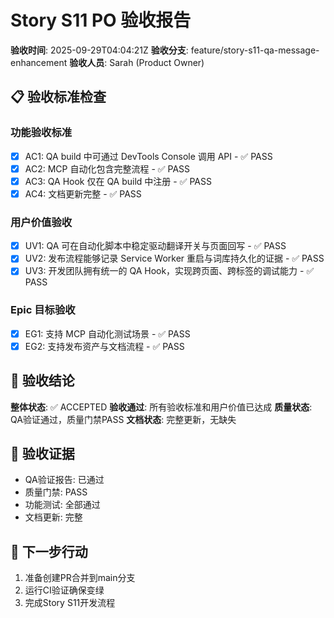 # Story S11 PO 验收报告

**验收时间**: 2025-09-29T04:04:21Z
**验收分支**: feature/story-s11-qa-message-enhancement
**验收人员**: Sarah (Product Owner)

## 📋 验收标准检查

### 功能验收标准
- [x] AC1: QA build 中可通过 DevTools Console 调用 API - ✅ PASS
- [x] AC2: MCP 自动化包含完整流程 - ✅ PASS  
- [x] AC3: QA Hook 仅在 QA build 中注册 - ✅ PASS
- [x] AC4: 文档更新完整 - ✅ PASS

### 用户价值验收
- [x] UV1: QA 可在自动化脚本中稳定驱动翻译开关与页面回写 - ✅ PASS
- [x] UV2: 发布流程能够记录 Service Worker 重启与词库持久化的证据 - ✅ PASS
- [x] UV3: 开发团队拥有统一的 QA Hook，实现跨页面、跨标签的调试能力 - ✅ PASS

### Epic 目标验收
- [x] EG1: 支持 MCP 自动化测试场景 - ✅ PASS
- [x] EG2: 支持发布资产与文档流程 - ✅ PASS

## 🎯 验收结论

**整体状态**: ✅ ACCEPTED
**验收通过**: 所有验收标准和用户价值已达成
**质量状态**: QA验证通过，质量门禁PASS
**文档状态**: 完整更新，无缺失

## 📁 验收证据
- QA验证报告: 已通过
- 质量门禁: PASS
- 功能测试: 全部通过
- 文档更新: 完整

## 🚀 下一步行动
1. 准备创建PR合并到main分支
2. 运行CI验证确保变绿
3. 完成Story S11开发流程
